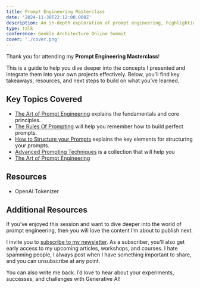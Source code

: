 ```yaml
---
title: Prompt Engineering Masterclass
date: '2024-11-30T22:12:00.000Z'
description: An in-depth exploration of prompt engineering, highlighting its significance in effectively utilizing AI and Large Language Models for various applications.
type: talk
conference: Geekle Architecture Online Summit
cover: './cover.png'
---
```


Thank you for attending my **Prompt Engineering Masterclass**!

This is a guide to help you dive deeper into the concepts I presented and integrate them into your own projects effectively. Below, you'll find key takeaways, resources, and next steps to build on what you’ve learned.

## Key Topics Covered

- [The Art of Prompt Engineering](/the-art-of-prompt-engineering) explains the fundamentals and core principles.
- [The Rules Of Prompting](/the-art-of-prompt-engineering) will help you remember how to build perfect prompts.
- [How to Structure your Prompts](/the-art-of-prompt-engineering) explains the key elements for structuring your prompts.
- [Advanced Prompting Techniques](/the-art-of-prompt-engineering) is a collection that will help you
- [The Art of Prompt Engineering](/the-art-of-prompt-engineering)

## Resources

- OpenAI Tokenizer

## Additional Resources

If you’ve enjoyed this session and want to dive deeper into the world of prompt engineering, then you will love the content I’m about to publish next.

I invite you to [subscribe to my newsletter](https://fantastic-crafter-6730.kit.com/88d8f79c35). As a subscriber, you’ll also get early access to my upcoming articles, workshops, and courses. I hate spamming people, I always post when I have something important to share, and you can unsubscribe at any point.

You can also write me back. I’d love to hear about your experiments, successes, and challenges with Generative AI!
